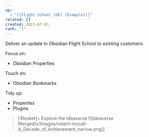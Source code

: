 ```yaml
---
up:
  - "[[Flight School (OE) (Example)]]"
related: []
created: 2023-07-01
rank: "1"
---
```


Deliver an update to Obsidian Flight School to existing customers.

Focus on:

- Obsidian Properties

Touch on:

- Obsidian Bookmarks

Tidy up:

- Properties
- Plugins




> [!Rocket]+ Explore the Ideaverse
> ![[Ideaverse Merged/x/Images/robert-mccall-A_Decade_of_Achievement_narrow.png]]